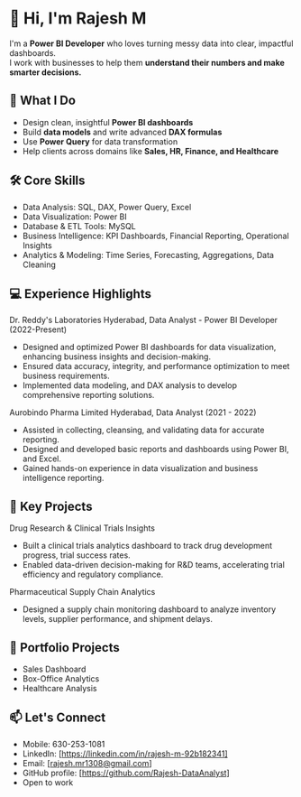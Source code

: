 # 👋 Hi, I'm Rajesh M

I'm a **Power BI Developer** who loves turning messy data into clear, impactful dashboards.  
I work with businesses to help them **understand their numbers and make smarter decisions.**

## 💼 What I Do
- Design clean, insightful **Power BI dashboards**
- Build **data models** and write advanced **DAX formulas**
- Use **Power Query** for data transformation
- Help clients across domains like **Sales, HR, Finance, and Healthcare**

## 🛠 Core Skills
- Data Analysis: SQL, DAX, Power Query, Excel
- Data Visualization: Power BI
- Database & ETL Tools: MySQL
- Business Intelligence: KPI Dashboards, Financial Reporting, Operational Insights
- Analytics & Modeling: Time Series, Forecasting, Aggregations, Data Cleaning

 ## 💻 Experience Highlights
 Dr. Reddy's Laboratories Hyderabad, 
 Data Analyst - Power BI Developer (2022-Present)
- Designed and optimized Power BI dashboards for data visualization, enhancing business insights and 
  decision-making.
- Ensured data accuracy, integrity, and performance optimization to meet business requirements.
- Implemented data modeling, and DAX analysis to develop comprehensive reporting solutions.

 Aurobindo Pharma Limited Hyderabad, 
 Data Analyst (2021 - 2022)
- Assisted in collecting, cleansing, and validating data for accurate reporting.
- Designed and developed basic reports and dashboards using Power BI, and Excel.
- Gained hands-on experience in data visualization and business intelligence reporting.

 ## 🚀 Key Projects
 Drug Research & Clinical Trials Insights
- Built a clinical trials analytics dashboard to track drug development progress, trial success rates.
- Enabled data-driven decision-making for R&D teams, accelerating trial efficiency and regulatory compliance.
 
 Pharmaceutical Supply Chain Analytics
- Designed a supply chain monitoring dashboard to analyze inventory levels, supplier performance, and 
shipment delays.
 
## 🚀 Portfolio Projects 
- Sales Dashboard
- Box-Office Analytics 
- Healthcare Analysis

## 📫 Let's Connect
- Mobile: 630-253-1081
- LinkedIn: [https://linkedin.com/in/rajesh-m-92b182341]
- Email: [rajesh.mr1308@gmail.com]
- GitHub profile: [https://github.com/Rajesh-DataAnalyst]
- Open to work 



<!---
Rajesh-DataAnalyst/Rajesh-DataAnalyst is a ✨ special ✨ repository because its `README.md` (this file) appears on your GitHub profile.
You can click the Preview link to take a look at your changes.
--->
